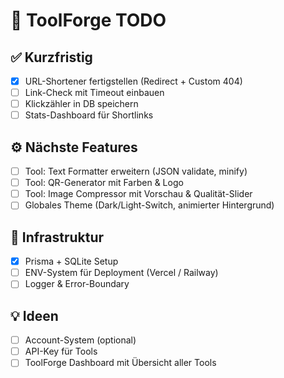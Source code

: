 # 🧠 ToolForge TODO

## ✅ Kurzfristig
- [x] URL-Shortener fertigstellen (Redirect + Custom 404)
- [ ] Link-Check mit Timeout einbauen
- [ ] Klickzähler in DB speichern
- [ ] Stats-Dashboard für Shortlinks

## ⚙️ Nächste Features
- [ ] Tool: Text Formatter erweitern (JSON validate, minify)
- [ ] Tool: QR-Generator mit Farben & Logo
- [ ] Tool: Image Compressor mit Vorschau & Qualität-Slider
- [ ] Globales Theme (Dark/Light-Switch, animierter Hintergrund)

## 🧩 Infrastruktur
- [x] Prisma + SQLite Setup
- [ ] ENV-System für Deployment (Vercel / Railway)
- [ ] Logger & Error-Boundary

## 💡 Ideen
- [ ] Account-System (optional)
- [ ] API-Key für Tools
- [ ] ToolForge Dashboard mit Übersicht aller Tools
